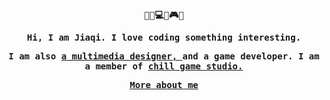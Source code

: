 <h4 align="center"><samp> 
  <p>👩‍🎓💻🔮🎮🖤</p> 
  <p>Hi, I am Jiaqi. I love coding something interesting.</p>
  <p>I am also <a href="https://www.behance.net/hellojiaqi">a multimedia designer, </a>and a game developer. I am a member of <a href="https://jiaqi404.github.io/chillgame/">chill game studio.</a></p>
  <p><a href="https://jiaqi404.github.io">More about me</a></p>
</samp></h4>
<!---
## Hello world! This is Jiaqi.
- 📍 I'm from Shenzhen and currently based on Hong Kong
- 👩‍🎓 BUPT BEng Digital Media Technology 24' & HKPolyU MSc IME 25'
- 👾 Widespread interest in cs & design & game development
## Contact me & View my projects
- 📧 Contact me by email! -> marycheung021213@gmail.com
- 💻 My portfolio website -> [jiaqi404.github.io](https://jiaqi404.github.io)
- 😊 My social media platform -> [Instagram](https://www.instagram.com/jiaqi_is_me) | [Behance](https://www.behance.net/hellojiaqi)
--->
